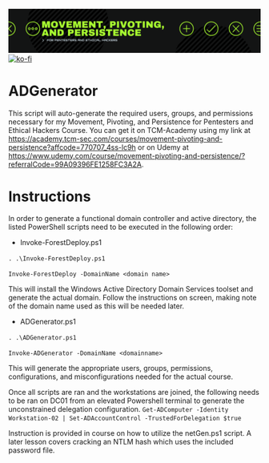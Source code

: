 ![MayorSec](/images/mayorsec.PNG)
[![ko-fi](https://ko-fi.com/img/githubbutton_sm.svg)](https://ko-fi.com/M4M03Q2JN)

# ADGenerator

This script will auto-generate the required users, groups, and permissions necessary for my Movement, Pivoting, and Persistence for Pentesters and Ethical Hackers Course.  You can get it on TCM-Academy using my link at https://academy.tcm-sec.com/courses/movement-pivoting-and-persistence?affcode=770707_4ss-lc9h or on Udemy at https://www.udemy.com/course/movement-pivoting-and-persistence/?referralCode=99A09396FE1258FC3A2A.
# Instructions

In order to generate a functional domain controller and active directory, the listed PowerShell scripts need to be executed in the following order:
- Invoke-ForestDeploy.ps1

```. .\Invoke-ForestDeploy.ps1```

```Invoke-ForestDeploy -DomainName <domain name>```

This will install the Windows Active Directory Domain Services toolset and generate the actual domain.  Follow the instructions on screen, making note of the domain name used as this will be needed later.

- ADGenerator.ps1

```. .\ADGenerator.ps1```

```Invoke-ADGenerator -DomainName <domainname>```

This will generate the appropriate users, groups, permissions, configurations, and misconfigurations needed for the actual course.  

Once all scripts are ran and the workstations are joined, the following needs to be ran on DC01 from an elevated Powershell terminal to generate the unconstrained delegation configuration.
```Get-ADComputer -Identity Workstation-02 | Set-ADAccountControl -TrustedForDelegation $true```


Instruction is provided in course on how to utilize the netGen.ps1 script.  A later lesson covers cracking an NTLM hash which uses the included password file.
